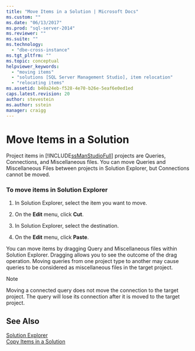 ```yaml
---
title: "Move Items in a Solution | Microsoft Docs"
ms.custom: ""
ms.date: "06/13/2017"
ms.prod: "sql-server-2014"
ms.reviewer: ""
ms.suite: ""
ms.technology: 
  - "dbe-cross-instance"
ms.tgt_pltfrm: ""
ms.topic: conceptual
helpviewer_keywords: 
  - "moving items"
  - "solutions [SQL Server Management Studio], item relocation"
  - "relocating items"
ms.assetid: b40a24eb-f528-4e70-b26e-5eaf6e0ed1ed
caps.latest.revision: 20
author: stevestein
ms.author: sstein
manager: craigg
---
```

# Move Items in a Solution
  Project items in [!INCLUDE[ssManStudioFull](../../includes/ssmanstudiofull-md.md)] projects are Queries, Connections, and Miscellaneous files. You can move Queries and Miscellaneous Files between projects in Solution Explorer, but Connections cannot be moved.  
  
### To move items in Solution Explorer  
  
1.  In Solution Explorer, select the item you want to move.  
  
2.  On the **Edit** menu, click **Cut**.  
  
3.  In Solution Explorer, select the destination.  
  
4.  On the **Edit** menu, click **Paste**.  
  
 You can move items by dragging Query and Miscellaneous files within Solution Explorer. Dragging allows you to see the outcome of the drag operation. Moving queries from one project type to another may cause queries to be considered as miscellaneous files in the target project.  
  
> [!NOTE]  
>  Moving a connected query does not move the connection to the target project. The query will lose its connection after it is moved to the target project.  
  
## See Also  
 [Solution Explorer](solution-explorer.md)   
 [Copy Items in a Solution](copy-items-in-a-solution.md)  
  
  
